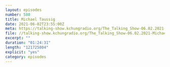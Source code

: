 ```yaml
---
layout: episodes
number: 580
title: Michael Taussig
date: 2021-06-02T23:55:00Z
meta: https://talking-show.kchungradio.org/The_Talking_Show-06.02.2021-Michael_Taussig.mp3
file: //talking-show.kchungradio.org/The_Talking_Show-06.02.2021-Michael_Taussig.mp3
excerpt: ""
duration: "01:24:31"
length: "121725804"
explicit: "yes"
category: episodes
---
```


